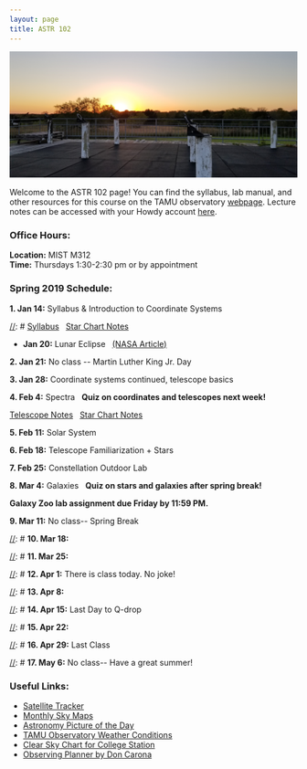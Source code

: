 ```yaml
---
layout: page
title: ASTR 102
---
```


![Sunset from the TAMU teaching observatory pier](/img/sunset_pier.jpg)

Welcome to the ASTR 102 page! You can find the syllabus, lab manual, and other resources for this course on the TAMU observatory [webpage](http://observatory.tamu.edu/courses/observational/). Lecture notes can be accessed with your Howdy account [here](https://drive.google.com/drive/u/0/folders/0AC-DL00sbACOUk9PVA).

### Office Hours:
**Location:** MIST M312 <br />
**Time:** Thursdays 1:30-2:30 pm or by appointment

### Spring 2019 Schedule:

**1.  Jan 14:** Syllabus & Introduction to Coordinate Systems

[//]: # [Syllabus](http://observatory.tamu.edu/courses/observational/assets/Syllabus_ASTR102_201911.pdf) &nbsp; [Star Chart Notes](http://observatory.tamu.edu/courses/observational/assets/SFAStarCharts_Notes.pdf)

* **Jan 20:** Lunar Eclipse &nbsp; [(NASA Article)](https://www.jpl.nasa.gov/edu/news/2019/1/11/how-to-watch-the-only-total-lunar-eclipse-of-2019-plus-a-supermoon/)

**2.  Jan 21:** No class -- Martin Luther King Jr. Day 

**3.  Jan 28:** Coordinate systems continued, telescope basics

[//]: # (Notes)

**4.  Feb 4:** Spectra &nbsp; **Quiz on coordinates and telescopes next week!**

[Telescope Notes](https://drive.google.com/drive/u/0/folders/0AC-DL00sbACOUk9PVA) &nbsp; [Star Chart Notes](http://observatory.tamu.edu/courses/observational/assets/SFAStarCharts_Notes.pdf)

**5.  Feb 11:** Solar System

**6.  Feb 18:** Telescope Familiarization + Stars

**7.  Feb 25:** Constellation Outdoor Lab

**8.  Mar 4:** Galaxies &nbsp; **Quiz on stars and galaxies after spring break!**

**Galaxy Zoo lab assignment due Friday by 11:59 PM.** 

**9.  Mar 11:** No class-- Spring Break

[//]: # **10.  Mar 18:** 

[//]: # **11.  Mar 25:** 

[//]: # **12.  Apr 1:** There is class today. No joke!

[//]: # **13.  Apr 8:** 

[//]: # **14.  Apr 15:** Last Day to Q-drop

[//]: # **15.  Apr 22:** 

[//]: # **16.  Apr 29:** Last Class

[//]: # **17.  May 6:** No class-- Have a great summer! 
 

### Useful Links:
* [Satellite Tracker](https://www.heavens-above.com/main.aspx?lat=30.5728&lng=-96.3667&loc=TAMU+Observatory&alt=87&tz=CST)
* [Monthly Sky Maps](http://skymaps.com/downloads.html)
* [Astronomy Picture of the Day](https://apod.nasa.gov/apod/astropix.html)
* [TAMU Observatory Weather Conditions](https://www.wunderground.com/weather/us/tx/college-station/KTXCOLLE20)
* [Clear Sky Chart for College Station](http://www.cleardarksky.com/c/collegestationTXkey.html)
* [Observing Planner by Don Carona](http://doncarona.tamu.edu/apps/planner/)
